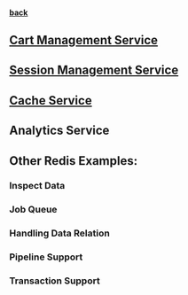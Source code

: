 #### [back](../Redis_Main.md)


## [Cart Management Service](cart_management.md) 

## [Session Management Service](session_management.md)

## [Cache Service](cache_management.md)

## Analytics Service

## Other Redis Examples:

### Inspect Data
### Job Queue 
### Handling Data Relation
### Pipeline Support 
### Transaction Support

